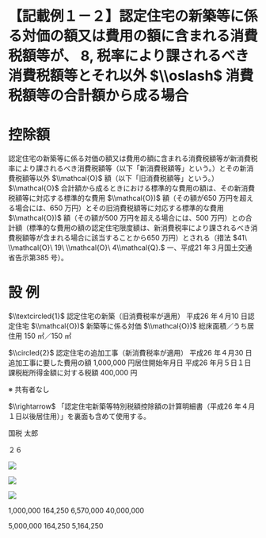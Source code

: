 # 【記載例１－２】認定住宅の新築等に係る対価の額又は費用の額に含まれる消費税額等が、 $8,%\\sigma\_{!}$ 税率により課されるべき消費税額等とそれ以外 $\\oslash$ 消費税額等の合計額から成る場合

# 控除額

認定住宅の新築等に係る対価の額又は費用の額に含まれる消費税額等が新消費税率により課されるべき消費税額等（以下「新消費税額等」という。）とその新消費税額等以外 $\\mathcal{O}$ 額（以下「旧消費税額等」という。） $\\mathcal{O}$ 合計額から成るときにおける標準的な費用の額は、その新消費税額等に対応する標準的な費用 $\\mathcal{O})$ 額（その額が650 万円を超える場合には、650 万円）とその旧消費税額等に対応する標準的な費用 $\\mathcal{O})$ 額（その額が500 万円を超える場合には、500 万円）との合計額（標準的な費用の額の認定住宅限度額は、新消費税率により課されるべき消費税額等が含まれる場合に該当することから650 万円）とされる（措法 $41\ \\mathcal{O}\ 19\ \\mathcal{O}\ 4\\mathcal{Q}.$ 一、平成21 年３月国土交通省告示第385 号）。

# 設 例

$\\textcircled{1}$ 認定住宅の新築（旧消費税率が適用） 平成26 年４月10 日認定住宅 $\\mathcal{O})$ 新築等に係る対価 $\\mathcal{O})$ 総床面積／うち居住用 150 ㎡／150 ㎡

$\\circled{2}$ 認定住宅の追加工事（新消費税率が適用） 平成26 年４月30 日追加工事に要した費用の額 1,000,000 円居住開始年月日 平成26 年月５日１日課税総所得金額に対する税額 400,000 円

※ 共有者なし

$\\rightarrow$ 「認定住宅新築等特別税額控除額の計算明細書（平成26 年４月１日以後居住用）」を裏面も含めて使用する。

国税 太郎

２６

![](https://www.nta.go.jp/tmp/54dd1cb2-6fee-4313-aa9b-f7862dd9c0b1/images/2461ca1e027c45013dce9815f86e71f689c16e8bcb74b42df3744b86b6af034b.jpg)

![](https://www.nta.go.jp/tmp/54dd1cb2-6fee-4313-aa9b-f7862dd9c0b1/images/3d5b825599efe79a4ecdb71dc45ecc7436382c5a608997b0b3253da6a5b2c3a8.jpg)

![](https://www.nta.go.jp/tmp/54dd1cb2-6fee-4313-aa9b-f7862dd9c0b1/images/8653d6c551f461cd8b3ea3469d910c90101ef4dc253cdb2b7d5c300806f1f98e.jpg)

1,000,000 164,250 6,570,000 40,000,000

5,000,000 164,250 5,164,250